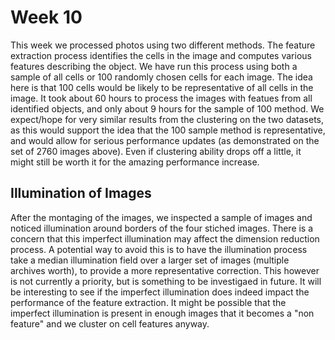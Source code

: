 # Week 10

This week we processed photos using two different methods.
The feature extraction process identifies the cells in the image and computes various features describing the object.
We have run this process using both a sample of all cells or 100 randomly chosen cells for each image. The idea here is that 100 cells would be likely to be representative of all cells in the image.
It took about 60 hours to process the images with featues from all identified objects, and only about 9 hours for the sample of 100 method.
We expect/hope for very similar results from the clustering on the two datasets, as this would support the idea that the 100 sample method is representative, and would allow for serious performance updates (as demonstrated on the set of 2760 images above). Even if clustering ability drops off a little, it might still be worth it for the amazing performance increase.

## Illumination of Images

After the montaging of the images, we inspected a sample of images and noticed illumination around borders of the four stiched images.
There is a concern that this imperfect illumination may affect the dimension reduction process. A potential way to avoid this is to have the illumination process take a median illumination field over a larger set of images (multiple archives worth), to provide a more representative correction.
This however is not currently a priority, but is something to be investigaed in future. It will be interesting to see if the imperfect illumination does indeed impact the performance of the feature extraction. It might be possible that the imperfect illumination is present in enough images that it becomes a "non feature" and we cluster on cell features anyway.
 
